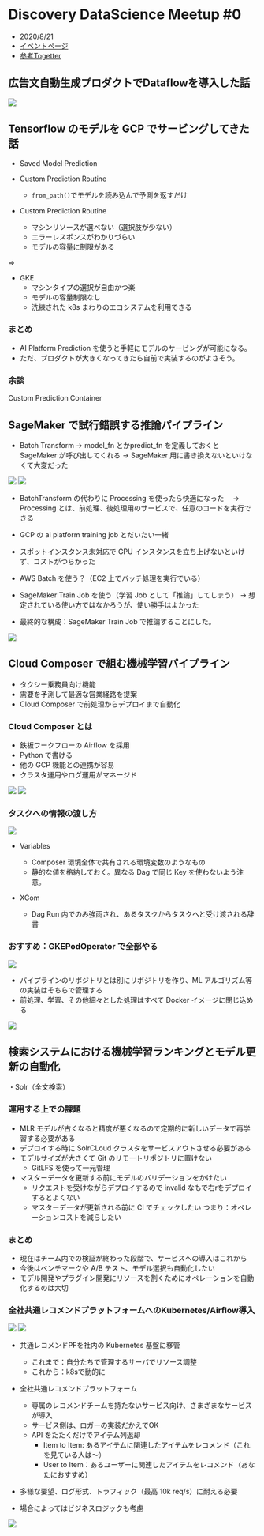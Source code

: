 # Discovery DataScience Meetup #0

- 2020/8/21
- [イベントページ](https://scramble.connpass.com/event/171602/)
- [参考Togetter](https://togetter.com/li/1579639)

## 広告文自動生成プロダクトでDataflowを導入した話
<img src="./dsds-image/dsds-1.png">

## Tensorflow のモデルを GCP でサービングしてきた話
- Saved Model Prediction

- Custom Prediction Routine
	- `from_path()`でモデルを読み込んで予測を返すだけ

- Custom Prediction Routine
	- マシンリソースが選べない（選択肢が少ない）
	- エラーレスポンスがわかりづらい
	- モデルの容量に制限がある

=>
- GKE
    - マシンタイプの選択が自由かつ楽
    - モデルの容量制限なし
    - 洗練された k8s まわりのエコシステムを利用できる

### まとめ

- AI Platform Prediction を使うと手軽にモデルのサービングが可能になる。
- ただ、プロダクトが大きくなってきたら自前で実装するのがよさそう。

### 余談
Custom Prediction Container

## SageMaker で試行錯誤する推論パイプライン
- Batch Transform -> model_fn とかpredict_fn を定義しておくと SageMaker が呼び出してくれる
-> SageMaker 用に書き換えないといけなくて大変だった

<img src="./dsds-image/dsds-2.png">
<img src="./dsds-image/dsds-3.png">

- BatchTransform の代わりに Processing を使ったら快適になった
　-> Processing とは、前処理、後処理用のサービスで、任意のコードを実行できる
- GCP の ai platform training job とだいたい一緒
- スポットインスタンス未対応で GPU インスタンスを立ち上げないといけず、コストがつらかった
- AWS Batch を使う？（EC2 上でバッチ処理を実行でいる）
- SageMaker Train Job を使う（学習 Job として「推論」してしまう）
     -> 想定されている使い方ではなかろうが、使い勝手はよかった

- 最終的な構成：SageMaker Train Job で推論することにした。

<img src="./dsds-image/dsds-4.png">

## Cloud Composer で組む機械学習パイプライン
- タクシー乗務員向け機能
- 需要を予測して最適な営業経路を提案
- Cloud Composer で前処理からデプロイまで自動化

### Cloud Composer とは
- 鉄板ワークフローの Airflow を採用
- Python で書ける
- 他の GCP 機能との連携が容易
- クラスタ運用やログ運用がマネージド

<img src="./dsds-image/dsds-5.png">

<img src="./dsds-image/dsds-6.png">

### タスクへの情報の渡し方

<img src="./dsds-image/dsds-7.png">

- Variables 
    - Composer 環境全体で共有される環境変数のようなもの
    - 静的な値を格納しておく。異なる Dag で同じ Key を使わないよう注意。

- XCom
    - Dag Run 内でのみ強雨され、あるタスクからタスクへと受け渡される辞書

### おすすめ：GKEPodOperator で全部やる

<img src="./dsds-image/dsds-8.png">

- パイプラインのリポジトリとは別にリポジトリを作り、ML アルゴリズム等の実装はそちらで管理する
- 前処理、学習、その他細々とした処理はすべて Docker イメージに閉じ込める

<img src="./dsds-image/dsds-9.png">

## 検索システムにおける機械学習ランキングとモデル更新の自動化
・Solr（全文検索）

### 運用する上での課題
- MLR モデルが古くなると精度が悪くなるので定期的に新しいデータで再学習する必要がある
- デプロイする時に SolrCLoud クラスタをサービスアウトさせる必要がある
- モデルサイズが大きくて Git のリモートリポジトリに置けない
	- GitLFS を使って一元管理
- マスターデータを更新する前にモデルのバリデーションをかけたい
	- リクエストを受けながらデプロイするので invalid なもで右rをデプロイするとよくない
	- マスターデータが更新される前に CI でチェックしたい
つまり：オペレーションコストを減らしたい

### まとめ
- 現在はチーム内での検証が終わった段階で、サービスへの導入はこれから
- 今後はベンチマークや A/B テスト、モデル選択も自動化したい
- モデル開発やプラグイン開発にリソースを割くためにオペレーションを自動化するのは大切

### 全社共通レコメンドプラットフォームへのKubernetes/Airflow導入

<img src="./dsds-image/dsds-10.png">

<img src="./dsds-image/dsds-11.png">

- 共通レコメンドPFを社内の Kubernetes 基盤に移管
    - これまで：自分たちで管理するサーバでリソース調整
    - これから：k8sで動的に

- 全社共通レコメンドプラットフォーム
    - 専属のレコメンドチームを持たないサービス向け、さまざまなサービスが導入
    - サービス側は、ロガーの実装だかえでOK
    - API をたたくだけでアイテム列返却
        - Item to Item: あるアイテムに関連したアイテムをレコメンド（これを見ている人は〜）
        - User to Item：あるユーザーに関連したアイテムをレコメンド（あなたにおすすめ）

- 多様な要望、ログ形式、トラフィック（最高 10k req/s）に耐える必要
- 場合によってはビジネスロジックも考慮

<img src="./dsds-image/dsds-12.png">

